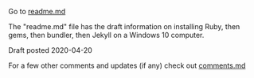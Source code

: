 ---
---
Go to [readme.md](readme.md)

The "readme.md" file has the draft information on installing Ruby, then gems, then bundler, then Jekyll on a Windows 10 computer.

Draft posted 2020-04-20
 
For a few other comments and updates (if any) check out [comments.md](comments)

